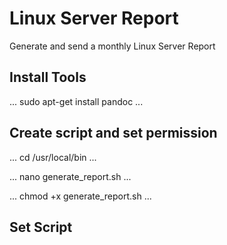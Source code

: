 # Linux Server Report
Generate and send a monthly Linux Server Report

## Install Tools

...
sudo apt-get install pandoc
...

## Create script and set permission

...
cd /usr/local/bin
...

...
nano generate_report.sh
...

...
chmod +x generate_report.sh
...

## Set Script


